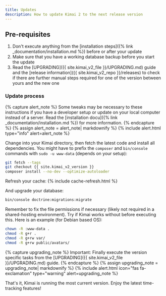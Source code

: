 ```yaml
---
title: Updates
description: How to update Kimai 2 to the next release version
---
```


## Pre-requisites

1. Don't execute anything from the [installation steps]({% link _documentation/installation.md %}) before or after your update
2. Make sure that you have a working database backup before you start the update
3. Read the [UPGRADING]({{ site.kimai_v2_file }}/UPGRADING.md) guide and the [release information]({{ site.kimai_v2_repo }}/releases) to check if there are further manual steps required for one of the version between yours and the new one 

### Update process 

{% capture alert_note %}
Some tweaks may be necessary to these instructions if you have a developer setup or update on your local computer 
instead of a server. Read the [installation docu]({% link _documentation/installation.md %}) for more information.
{% endcapture %}
{% assign alert_note = alert_note| markdownify %}
{% include alert.html type="info" alert=alert_note %} 

Change into your Kimai directory, then fetch the latest code and install all dependencies.
You might have to prefix the `composer` and `bin/console` commands with `sudo -u www-data` (depends on your setup):

```bash
git fetch --tags
git checkout {{ site.kimai_v2_version }}
composer install --no-dev --optimize-autoloader
```

Refresh your cache:
{% include cache-refresh.html %} 

And upgrade your database:

```bash
bin/console doctrine:migrations:migrate
```

Remember to fix the file permissions if necessary (likely not required in a shared-hosting environment). Try if Kimai works without before executing this. 
Here is an example (for Debian based OS):
```bash
chown -R :www-data .
chmod -R g+r .
chmod -R g+rw var/
chmod -R g+rw public/avatars/
```

{% capture upgrading_note %}
Important: Finally execute the version specific tasks from the [UPGRADING]({{ site.kimai_v2_file }}/UPGRADING.md) guide.
{% endcapture %}
{% assign upgrading_note = upgrading_note| markdownify %}
{% include alert.html icon="fas fa-exclamation" type="warning" alert=upgrading_note %}

That's it, Kimai is running the most current version. Enjoy the latest time-tracking features!
